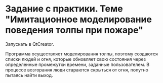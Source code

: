 # Задание с практики. Теме "Имитационное моделирование поведения толпы при пожаре"

Запускать в QtCreator.

Программа осуществляет моделирования толпы, поэтому создаются списки людей и огня, которые обновляет свою состояния через определенные промежутки времени, заданные
пользователем. В процессе возгорания люди стараются скрыться от огня, попутно пытаясь найти выход.